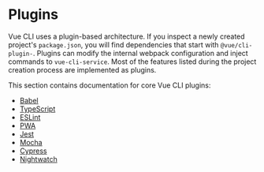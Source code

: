 # Plugins

Vue CLI uses a plugin-based architecture. If you inspect a newly created project's `package.json`, you will find dependencies that start with `@vue/cli-plugin-`. Plugins can modify the internal webpack configuration and inject commands to `vue-cli-service`. Most of the features listed during the project creation process are implemented as plugins.

This section contains documentation for core Vue CLI plugins:

- [Babel](babel.md)
- [TypeScript](typescript.md)
- [ESLint](eslint.md)
- [PWA](pwa.md)
- [Jest](unit-jest.md)
- [Mocha](unit-mocha.md)
- [Cypress](e2e-cypress.md)
- [Nightwatch](e2e-nightwatch.md)
